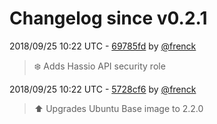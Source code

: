 # Changelog since v0.2.1

2018/09/25 10:22 UTC - [69785fd](https://github.com/hassio-addons/addon-spotify-connect/commit/69785fd8e1f884f1593766a0b651b100b51d674e) by [@frenck](https://github.com/frenck)
> :snowflake: Adds Hassio API security role 

2018/09/25 10:22 UTC - [5728cf6](https://github.com/hassio-addons/addon-spotify-connect/commit/5728cf6d69702a207d05f10580610a236b490b6c) by [@frenck](https://github.com/frenck)
> :arrow_up: Upgrades Ubuntu Base image to 2.2.0 


